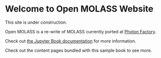 # Welcome to Open MOLASS Website

This site is under construction.

Open MOLASS is a re-write of MOLASS currently ported at [Photon Factory](https://pfwww.kek.jp/saxs/MOLASS.html).

Check out [the Jupyter Book documentation](https://jupyterbook.org) for more information.

Check out the content pages bundled with this sample book to see more.

```{tableofcontents}
```
